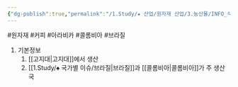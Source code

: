 ```yaml
---
{"dg-publish":true,"permalink":"/1.Study/★ 산업/원자재 산업/3.농산물/INFO_식량,가축 등/아라비카/","created":"2024-11-20T21:02:28.927+09:00","updated":"2025-06-26T13:30:31.156+09:00"}
---
```


#원자재 #커피 #아라비카 #콜롬비아 #브라질


1. 기본정보
	1. [[고지대\|고지대]]에서 생산
	2.  [[1.Study/♠ 국가별 이슈/브라질\|브라질]]과 [[콜롬비아\|콜롬비아]]가 주 생산국